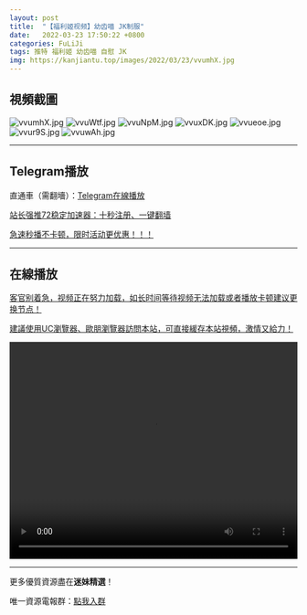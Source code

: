 ```yaml
---
layout: post
title:  "【福利姬视频】幼齿喵 JK制服"
date:   2022-03-23 17:50:22 +0800
categories: FuLiJi
tags: 推特 福利姬 幼齿喵 自慰 JK
img: https://kanjiantu.top/images/2022/03/23/vvumhX.jpg
---
```



## 視頻截圖

![vvumhX.jpg](https://kanjiantu.top/images/2022/03/23/vvumhX.jpg)
![vvuWtf.jpg](https://kanjiantu.top/images/2022/03/23/vvuWtf.jpg)
![vvuNpM.jpg](https://kanjiantu.top/images/2022/03/23/vvuNpM.jpg)
![vvuxDK.jpg](https://kanjiantu.top/images/2022/03/23/vvuxDK.jpg)
![vvueoe.jpg](https://kanjiantu.top/images/2022/03/23/vvueoe.jpg)
![vvur9S.jpg](https://kanjiantu.top/images/2022/03/23/vvur9S.jpg)
![vvuwAh.jpg](https://kanjiantu.top/images/2022/03/23/vvuwAh.jpg)

* * *
## Telegram播放

直通車（需翻墻）：[Telegram在線播放](https://t.me/mimeijingxuan/317)

<u>站长强推72稳定加速器：[十秒注册、一键翻墙](https://72vpn.xyz/#/register?code=mimei) </u>


<u>急速秒播不卡顿，限时活动更优惠！！！</u>
* * *
## 在線播放
<u>客官别着急，视频正在努力加载，如长时间等待视频无法加载或者播放卡顿建议更换节点！</u>

<u>建議使用UC瀏覽器、歐朋瀏覽器訪問本站，可直接緩存本站視頻，激情又給力！</u>
<center><video src="https://cdn.publer.io/uploads/videos/6245dca7db279736bfa806c5/29e97ec4282304e975d85c0c8f01a8a2.mp4" width="100%" height="380px" controls="controls"></video></center>


* * *
更多優質資源盡在**迷妹精選**！

唯一資源電報群：[點我入群](https://t.me/mimeijingxuan)


